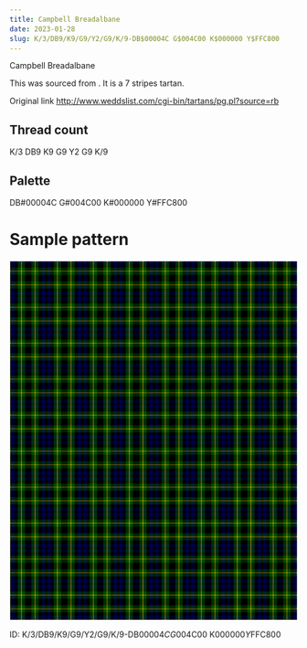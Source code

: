 ```yaml
---
title: Campbell Breadalbane
date: 2023-01-28
slug: K/3/DB9/K9/G9/Y2/G9/K/9-DB$00004C G$004C00 K$000000 Y$FFC800
---
```

Campbell Breadalbane

This was sourced from <no value>.  It is a 7 stripes tartan.

Original link http://www.weddslist.com/cgi-bin/tartans/pg.pl?source=rb

## Thread count
K/3 DB9 K9 G9 Y2 G9 K/9

## Palette
DB#00004C G#004C00 K#000000 Y#FFC800

# Sample pattern

![Tartan detail](tartan.png "K/3 DB9 K9 G9 Y2 G9 K/9 tartan")

ID: K/3/DB9/K9/G9/Y2/G9/K/9-DB$00004C G$004C00 K$000000 Y$FFC800